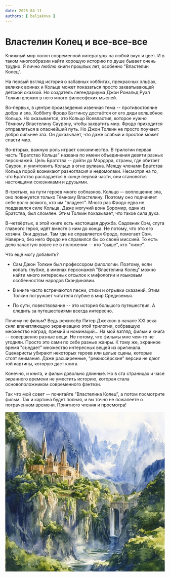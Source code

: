 ```yaml
---
date: 2025-04-11
authors: [ beliakova ]
---
```

# Властелин Колец и все-все-все

Книжный мир полон современной литературы на любой вкус и цвет. И в таком многообразии найти хорошую историю по душе бывает очень трудно. Я лично люблю книги прошлых лет, особенно "Властелин Колец".

На первый взгляд история о забавных хоббитах, прекрасных эльфах, великих воинах и Кольце может показаться просто захватывающей детской сказкой. Но создатель легендариума Джон Рональд Руэл Толкин вложил в него много философских мыслей.<!-- more -->

Во-первых, в центре произведения извечная тема -- противостояние добра и зла. Хоббиту Фродо Бэггинсу достаётся от его дяди волшебное Кольцо. Но оказывается, это Кольцо Всевластия, которое нужно Тёмному Властелину Саурону, чтобы захватить мир. Фродо приходится отправляться в опаснейший путь. Но Джон Толкин не просто поучает: добро сильнее зла. Он доказывает, что даже слабый и простой может спасти мир.

Во-вторых, важную роль играет союзничество. В трилогии первая часть "Братство Кольца" названа по имени объединения девяти разных персонажей. Цель Братства -- дойти до Мордора, страны, где обитает Саурон, и уничтожить Кольцо в огне вулкана. Между членами Братства Кольца порой возникают разногласия и недомолвки. Несмотря на то, что Братство распадается в конце первой части, они становятся настоящими союзниками и друзьями.

В-третьих, на пути героев много соблазнов. Кольцо -- воплощение зла, оно повинуется только Тёмному Властелину. Поэтому оно подчиняет себе волю всякого, кто им "владеет". Много раз Фродо едва не поддавался силе Кольца. Даже могучий воин Боромир, один из Братства, был сломлен. Этим Толкин показывает, что такое сила духа.

В-четвёртых, в этой книге есть настоящая дружба. Садовник Сэм, слуга главного героя, идёт вместе с ним до конца. Не потому, что это его хозяин. Они друзья. Там где не справляется Фродо, помогает Сэм. Наверно, без него Фродо не справился бы со своей миссией. То есть дело зачастую вовсе не в положении -- кто "выше", кто "ниже".

Что ещё могу добавить?

* Сам Джон Толкин был профессором филологии. Поэтому, если копать глубже, в именах персонажей "Властелина Колец" можно найти много интересных отсылок к мифологии и языковым особенностям народов Скандинавии.

* В книге часто встречаются песни, стихи и отрывки сказаний. Этим Толкин погружает читателя глубже в мир Средиземья.

* По сути, повествование -- это история большого путешествия. А следить за путешествиями всегда интересно.

Почему не фильм? Ведь режиссёр Питер Джексон в начале XXI века снял впечатляющую экранизацию этой трилогии, собравшую множество наград, премий и номинаций... На мой взгляд, фильм и книга -- совершенно разные вещи. Не потому, что фильмы мне чем-то не угодили. Просто это сами по себе разные жанры. К тому же, экранное время "съедает" множество интересных вещей из оригинала. Сценаристы убирают некоторых героев или целые сцены, которые стоят внимания. Даже расширенные, "режиссёрские" версии не дают той картины, которую даст книга.

Конечно, и книга, и фильм довольно длинные. Но в ста страницах и часе экранного времени не уместить историю, которая стала основоположником современного фэнтези.

Так что мой совет -- почитайте "Властелина Колец", а потом посмотрите фильм. Так и картина будет полная, и вы точно не пожалеете о потраченном времени. Приятного чтения и просмотра!

![Средиземье](../../images/middle-earth.jpg)
